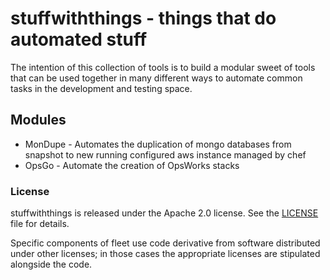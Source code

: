 # stuffwiththings - things that do automated stuff

The intention of this collection of tools is to build a modular sweet of tools that can be used together in many different ways to automate common tasks in the development and testing space.

## Modules

* MonDupe - Automates the duplication of mongo databases from snapshot to new running configured aws instance managed by chef
* OpsGo - Automate the creation of OpsWorks stacks


### License

stuffwiththings is released under the Apache 2.0 license. See the [LICENSE](LICENSE) file for details.

Specific components of fleet use code derivative from software distributed under other licenses; in those cases the appropriate licenses are stipulated alongside the code.
